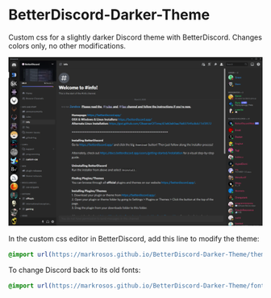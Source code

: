 # BetterDiscord-Darker-Theme
Custom css for a slightly darker Discord theme with BetterDiscord. Changes colors only, no other modifications.

![alt text](https://github.com/markrosos/BetterDiscord-Darker-Theme/blob/main/preview.png?raw=true)

In the custom css editor in BetterDiscord, add this line to modify the theme:

```css
@import url(https://markrosos.github.io/BetterDiscord-Darker-Theme/theme.min.css);
```

To change Discord back to its old fonts:

```css
@import url(https://markrosos.github.io/BetterDiscord-Darker-Theme/fonts.min.css);
```
